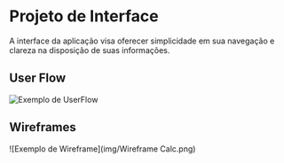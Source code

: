 
# Projeto de Interface

A interface da aplicação visa oferecer simplicidade em sua navegação e clareza na disposição de suas informações.

## User Flow

![Exemplo de UserFlow](img/userflow_v2.png)

## Wireframes

![Exemplo de Wireframe](img/Wireframe Calc.png)

